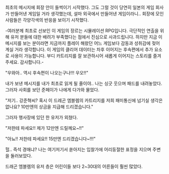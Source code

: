 최초의 메시지에 회장 안이 들썩이기 시작했다. 그도 그럴 것이 당연히 일본의 게임 회사가 만들어낸 게임일 거라 생각했는데, 설마 외국에서 만들어낸 게임이라니.. 회장에 모인 사람들은 각양각색의 반응을 보이기 시작했다. 

-여러분께 최초로 선보인 이 게임의 장르는 시뮬레이션 RPG입니다. 극단적인 연출을 위해 유저 분들에 대한 배려가 부족했다는 점에서 진심으로 사과드립니다. 하지만 지금 이 메시지를 보는 분이라면 지금까지 플레이 해왔던 어느 게임보다 감동과 성취감에 젖어 계실 거라 생각합니다. 이 게임의 클리어 데이터는 차후 이어지는 후속편에서 추가 요소로 사용이 가능합니다. 부디 카트리지를 잘 보관하시어 새롭게 이어지는 스토리를 즐겨주세요. 감사합니다.-

"우와아.. 역시 후속편이 나오는구나!!! 우오!!"

내가 보낸 메시지를 내가 최초로 읽게 될 줄이야.. 나는 싱긋 웃으며 패드를 내려놓았다. 그러자 사회를 보던 준페이가 나에게 다가와 물었다.

"저기.. 강준혁씨? 혹시 이 드레곤 엠블렘의 카트리지를 저희 패미통신에 넘기실 생각은 없나요? 10만엔의 상금을 지급해 드리겠습니다." 

그러자 행사장에 있던 한 유저가 외쳤다.

"저한테 파세요!! 제가 12만엔 드릴께요~!!"

"아뇨!! 저한테 파세요!! 15만엔 드리겠습니다~!!!"

헐.. 즉석 경매냐? 나는 여기저기서 쏟아지는 입찰가에 어리둥절한 표정을 지으며 주변을 둘러보았다.

드래곤 엠블렘의 유저 층은 어린이들 보다 2~30대의 어른들이 훨씬 많았다.